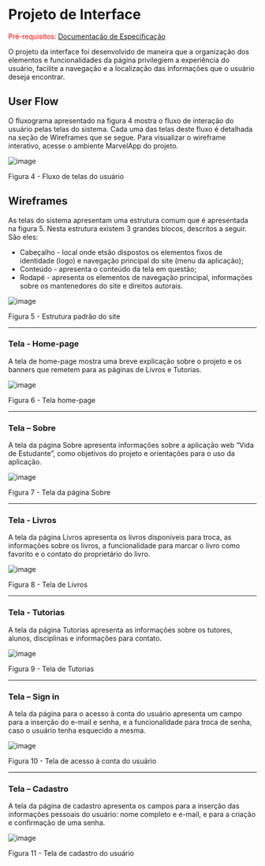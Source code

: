 
# Projeto de Interface

<span style="color:red">Pré-requisitos: <a href="https://github.com/ICEI-PUC-Minas-PMV-ADS/pmv-ads-2022-1-e1-proj-web-t3-vida-de-estudante/blob/main/docs/02-Especificação%20do%20Projeto.md"> Documentação de Especificação</a></span>

O projeto da interface foi desenvolvido de maneira que a organização dos elementos e funcionalidades da página privilegiem a experiência do usuário, facilite a navegação e a localização das informações que o usuário deseja encontrar.

## User Flow

O fluxograma apresentado na figura 4 mostra o fluxo de interação do usuário pelas telas do sistema. Cada uma das telas deste fluxo é detalhada na seção de Wireframes que se segue. Para visualizar o wireframe interativo, acesse o ambiente MarvelApp do projeto.

![image](https://user-images.githubusercontent.com/100447878/164073432-97370b51-f334-4c11-b68d-16509af219ef.png)
<p>Figura 4 - Fluxo de telas do usuário</p>

## Wireframes

As telas do sistema apresentam uma estrutura comum que é apresentada na figura 5. Nesta estrutura existem 3 grandes blocos, descritos a seguir. São eles:
<ul><li>Cabeçalho - local onde etsão dispostos os elementos fixos de identidade (logo) e navegação principal do site (menu da aplicação);</li>
<li>Conteúdo - apresenta o conteúdo da tela em questão;</li>
<li>Rodapé - apresenta os elementos de navegação principal, informações sobre os mantenedores do site e direitos autorais.</li></ul>

![image](https://user-images.githubusercontent.com/100447878/164074128-7b006e50-8621-4964-b0fd-07a90e626673.png)
<p>Figura 5 - Estrutura padrão do site</p>
<hr>
<h3><b>Tela - Home-page</b></h3>
<p>A tela de home-page mostra uma breve explicação sobre o projeto e os banners que remetem para as páginas de Livros e Tutorias.</p>

![image](https://user-images.githubusercontent.com/100447878/164103270-effd2bef-59ad-4f11-8f5d-992d1fce148f.png) 
<p>Figura 6 - Tela home-page</p>
<hr>
<h3><b>Tela – Sobre</b></h3>
<p>A tela da página Sobre apresenta informações sobre a aplicação web “Vida de Estudante”, como objetivos do projeto e orientações para o uso da aplicação.</p>

![image](https://user-images.githubusercontent.com/100447878/164103532-492cd669-e8c0-4e3c-a016-b4089e585f0a.png)
<p>Figura 7 - Tela da página Sobre</p>
<hr>
<h3><b>Tela - Livros</b></h3>
<p>A tela da página Livros apresenta os livros disponíveis para troca, as informações sobre os livros, a funcionalidade para marcar o livro como favorito e o contato do proprietário do livro.</p>

![image](https://user-images.githubusercontent.com/100447878/164103569-22336d93-a0ad-4cd2-8797-b30f28400408.png)
<p>Figura 8 - Tela de Livros</p>
<hr>
<h3><b>Tela - Tutorias</b></h3>
<p>A tela da página Tutorias apresenta as informações sobre os tutores, alunos, disciplinas e informações para contato.</p>

![image](https://user-images.githubusercontent.com/100447878/164103593-d6f029fb-e76b-41b8-9336-5f2baf2aafcc.png)
<p>Figura 9 - Tela de Tutorias</p>
<hr>
<h3><b>Tela – Sign in</b></h3>
<p>A tela da página para o acesso à conta do usuário apresenta um campo para a inserção do e-mail e senha, e a funcionalidade para troca de senha, caso o usuário tenha esquecido a mesma.</p>

![image](https://user-images.githubusercontent.com/100447878/164103617-bbbd9668-9937-42fe-ac35-f85cf8d5abfe.png)
<p>Figura 10 - Tela de acesso à conta do usuário</p>
<hr>
<h3><b>Tela – Cadastro</b></h3>
<p>A tela da página de cadastro apresenta os campos para a inserção das informações pessoais do usuário: nome completo e e-mail, e para a criação e confirmação de uma senha.</p>

![image](https://user-images.githubusercontent.com/100447878/164103631-b62135af-59ad-42a5-b3da-44082b731c55.png)
<p>Figura 11 - Tela de cadastro do usuário</p>
